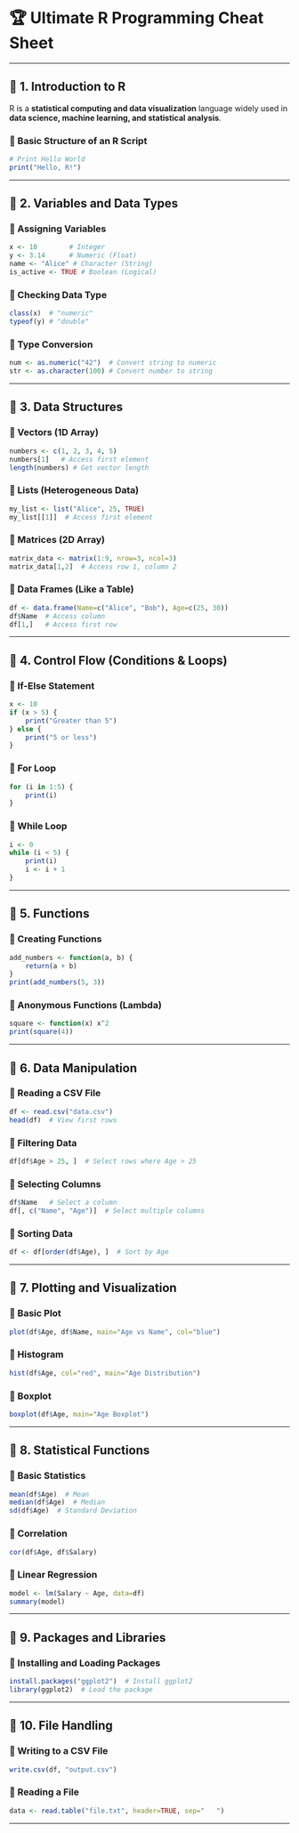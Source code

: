 # 🏆 Ultimate R Programming Cheat Sheet

---

## 📌 1. Introduction to R

R is a **statistical computing and data visualization** language widely used in **data science, machine learning, and statistical analysis**.

### 🔹 Basic Structure of an R Script
```r
# Print Hello World
print("Hello, R!")
```

---

## 📌 2. Variables and Data Types

### 🔹 Assigning Variables
```r
x <- 10        # Integer
y <- 3.14      # Numeric (Float)
name <- "Alice" # Character (String)
is_active <- TRUE # Boolean (Logical)
```

### 🔹 Checking Data Type
```r
class(x)  # "numeric"
typeof(y) # "double"
```

### 🔹 Type Conversion
```r
num <- as.numeric("42")  # Convert string to numeric
str <- as.character(100) # Convert number to string
```

---

## 📌 3. Data Structures

### 🔹 Vectors (1D Array)
```r
numbers <- c(1, 2, 3, 4, 5)
numbers[1]   # Access first element
length(numbers) # Get vector length
```

### 🔹 Lists (Heterogeneous Data)
```r
my_list <- list("Alice", 25, TRUE)
my_list[[1]]  # Access first element
```

### 🔹 Matrices (2D Array)
```r
matrix_data <- matrix(1:9, nrow=3, ncol=3)
matrix_data[1,2]  # Access row 1, column 2
```

### 🔹 Data Frames (Like a Table)
```r
df <- data.frame(Name=c("Alice", "Bob"), Age=c(25, 30))
df$Name  # Access column
df[1,]   # Access first row
```

---

## 📌 4. Control Flow (Conditions & Loops)

### 🔹 If-Else Statement
```r
x <- 10
if (x > 5) {
    print("Greater than 5")
} else {
    print("5 or less")
}
```

### 🔹 For Loop
```r
for (i in 1:5) {
    print(i)
}
```

### 🔹 While Loop
```r
i <- 0
while (i < 5) {
    print(i)
    i <- i + 1
}
```

---

## 📌 5. Functions

### 🔹 Creating Functions
```r
add_numbers <- function(a, b) {
    return(a + b)
}
print(add_numbers(5, 3))
```

### 🔹 Anonymous Functions (Lambda)
```r
square <- function(x) x^2
print(square(4))
```

---

## 📌 6. Data Manipulation

### 🔹 Reading a CSV File
```r
df <- read.csv("data.csv")
head(df)  # View first rows
```

### 🔹 Filtering Data
```r
df[df$Age > 25, ]  # Select rows where Age > 25
```

### 🔹 Selecting Columns
```r
df$Name   # Select a column
df[, c("Name", "Age")]  # Select multiple columns
```

### 🔹 Sorting Data
```r
df <- df[order(df$Age), ]  # Sort by Age
```

---

## 📌 7. Plotting and Visualization

### 🔹 Basic Plot
```r
plot(df$Age, df$Name, main="Age vs Name", col="blue")
```

### 🔹 Histogram
```r
hist(df$Age, col="red", main="Age Distribution")
```

### 🔹 Boxplot
```r
boxplot(df$Age, main="Age Boxplot")
```

---

## 📌 8. Statistical Functions

### 🔹 Basic Statistics
```r
mean(df$Age)  # Mean
median(df$Age)  # Median
sd(df$Age)  # Standard Deviation
```

### 🔹 Correlation
```r
cor(df$Age, df$Salary)
```

### 🔹 Linear Regression
```r
model <- lm(Salary ~ Age, data=df)
summary(model)
```

---

## 📌 9. Packages and Libraries

### 🔹 Installing and Loading Packages
```r
install.packages("ggplot2")  # Install ggplot2
library(ggplot2)  # Load the package
```

---

## 📌 10. File Handling

### 🔹 Writing to a CSV File
```r
write.csv(df, "output.csv")
```

### 🔹 Reading a File
```r
data <- read.table("file.txt", header=TRUE, sep="	")
```

---

